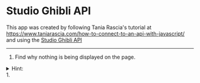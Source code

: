 # Studio Ghibli API

This app was created by following Tania Rascia's tutorial at https://www.taniarascia.com/how-to-connect-to-an-api-with-javascript/ and using the [Studio Ghibli API](https://ghibliapi.herokuapp.com/)

---

1. Find why nothing is being displayed on the page. <br>
<details>
  <summary>Hint:</summary>
  Inspect the browser's console
</details>
1. 